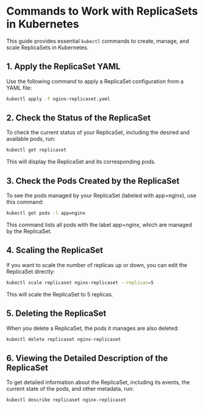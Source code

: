 # Commands to Work with ReplicaSets in Kubernetes

This guide provides essential `kubectl` commands to create, manage, and scale ReplicaSets in Kubernetes.

## 1. Apply the ReplicaSet YAML

Use the following command to apply a ReplicaSet configuration from a YAML file:

```bash
kubectl apply -f nginx-replicaset.yaml
```
## 2. Check the Status of the ReplicaSet
To check the current status of your ReplicaSet, including the desired and available pods, run:

```bash
kubectl get replicaset
```
This will display the ReplicaSet and its corresponding pods.

## 3. Check the Pods Created by the ReplicaSet
To see the pods managed by your ReplicaSet (labeled with app=nginx), use this command:

```bash
kubectl get pods -l app=nginx
```
This command lists all pods with the label app=nginx, which are managed by the ReplicaSet.

## 4. Scaling the ReplicaSet
If you want to scale the number of replicas up or down, you can edit the ReplicaSet directly:

```bash
kubectl scale replicaset nginx-replicaset --replicas=5
```
This will scale the ReplicaSet to 5 replicas.

## 5. Deleting the ReplicaSet
When you delete a ReplicaSet, the pods it manages are also deleted:

```bash
kubectl delete replicaset nginx-replicaset
```

## 6. Viewing the Detailed Description of the ReplicaSet
To get detailed information about the ReplicaSet, including its events, the current state of the pods, and other metadata, run:

```bash
kubectl describe replicaset nginx-replicaset
```